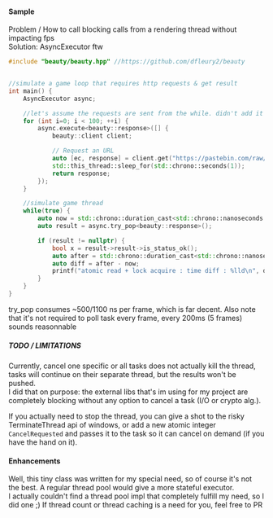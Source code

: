 #### Sample

Problem / How to call blocking calls from a rendering thread without impacting fps  
Solution: AsyncExecutor ftw

```cpp
#include "beauty/beauty.hpp" //https://github.com/dfleury2/beauty


//simulate a game loop that requires http requests & get result
int main() { 
    AsyncExecutor async;

	//let's assume the requests are sent from the while. didn't add it on purpose for benchmarking
    for (int i=0; i < 100; ++i) {
        async.execute<beauty::response>([] {
            beauty::client client;

            // Request an URL
            auto [ec, response] = client.get("https://pastebin.com/raw/Q6n031Cn");
            std::this_thread::sleep_for(std::chrono::seconds(1));
            return response;
        });
    }

	//simulate game thread
    while(true) {
        auto now = std::chrono::duration_cast<std::chrono::nanoseconds >(std::chrono::high_resolution_clock::now().time_since_epoch()).count();
        auto result = async.try_pop<beauty::response>();

        if (result != nullptr) {
            bool x = result->result->is_status_ok();
            auto after = std::chrono::duration_cast<std::chrono::nanoseconds>(std::chrono::high_resolution_clock::now().time_since_epoch()).count();
            auto diff = after - now;
            printf("atomic read + lock acquire : time diff : %lld\n", diff);
        }
    }
}
```
 
try_pop consumes ~500/1100 ns per frame, which is far decent. Also note that it's not required to poll task every frame, every 200ms (5 frames) sounds reasonnable

##### TODO / LIMITATIONS

Currently, cancel one specific or all tasks does not actually kill the thread, tasks will continue on their separate thread, but the results won't be pushed.  
I did that on purpose: the external libs that's im using for my project are completely blocking without any option to cancel a task (I/O or crypto alg.).  

If you actually need to stop the thread, you can give a shot to the risky TerminateThread api of windows, or add a new atomic integer `CancelRequested` and passes it to the task so it can cancel on demand (if you have the hand on it).

#### Enhancements

Well, this tiny class was written for my special need, so of course it's not the best. A regular thread pool would give a more stateful executor.  
I actually couldn't find a thread pool impl that completely fulfill my need, so I did one ;) 
If thread count or thread caching is a need for you, feel free to PR
